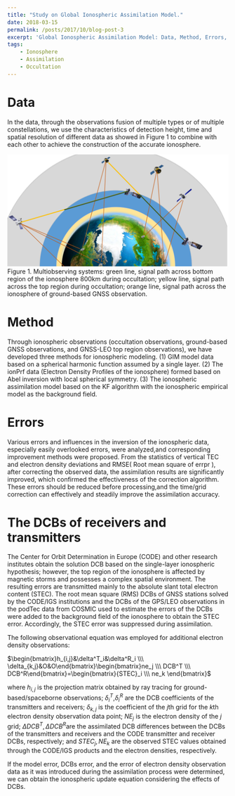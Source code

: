 ```yaml
---
title: "Study on Global Ionospheric Assimilation Model."
date: 2018-03-15
permalink: /posts/2017/10/blog-post-3
excerpt: 'Global Ionospheric Assimilation Model: Data, Method, Errors, and the DCBs of receivers and transmitters.'
tags:
    - Ionosphere
    - Assimilation
    - Occultation
---
```


Data
====
In the data, through the observations fusion of multiple types or of multiple constellations, we use the characteristics of detection height, time and spatial resolution of different data as showed in Figure 1 to combine with each other to achieve the construction of the accurate ionosphere.

![ Figure 1](/images/NA.png "Multiobserving systems: green line, signal path across bottom region of the ionosphere 800km during occultation; yellow line, signal path across the top region during occultation; orange line, signal path across the ionosphere of ground-based GNSS observation." )
<span align="center" >Figure 1. Multiobserving systems: green line, signal path across bottom region of the ionosphere 800km during occultation; yellow line, signal path across the top region during occultation; orange line, signal path across the ionosphere of ground-based GNSS observation.</span>

Method
====
Through ionospheric observations (occultation observations, ground-based GNSS observations, and GNSS-LEO top region observations), we have developed three methods for ionospheric modeling. (1) GIM model data based on a spherical harmonic function assumed by a single layer. (2) The ionPrf data (Electron Density Profiles of the ionosphere) formed based on Abel inversion with local spherical symmetry. (3) The ionospheric assimilation model based on the KF algorithm with the ionospheric empirical model as the background field.

Errors
====
Various errors and influences in the inversion of the ionospheric data, especially easily overlooked errors, were analyzed,and corresponding improvement methods were proposed. From the statistics of vertical TEC and electron density deviations and RMSE( Root mean square of errpr ), after correcting the observed data, the assimilation results are significantly improved, which confirmed the effectiveness of the correction algorithm. These errors should be reduced before processing,and the time/grid correction can effectively and steadily improve the assimilation accuracy.

The DCBs of receivers and transmitters
====
The Center for Orbit Determination in Europe (CODE) and other research institutes obtain the solution DCB based on the single-layer ionospheric hypothesis; however, the top region of the ionosphere is affected by magnetic storms and possesses a complex spatial environment. The resulting errors are transmitted mainly to the absolute slant total electron content (STEC). The root mean square (RMS) DCBs of GNSS stations solved by the CODE/IGS institutions and the DCBs of the GPS/LEO observations in the podTec data from COSMIC used to estimate the errors of the DCBs were added to the background field of the ionosphere to obtain the STEC error. Accordingly, the STEC error was suppressed during assimilation.

The following observational equation was employed for additional electron density observations:
    
$\begin{bmatrix}h_{i,j}&\delta^T_i&\delta^R_i \\\ \delta_{k,j}&O&O\end{bmatrix}\begin{bmatrix}ne_j \\\ DCB^T \\\ DCB^R\end{bmatrix}=\begin{bmatrix}{STEC}_i \\\ ne_k \end{bmatrix}$

where $h_{i,j}$ is the projection matrix obtained by ray tracing for ground-based/spaceborne observations; $\delta^T_i$,$\delta^R_i$ are the DCB coefficients of the transmitters and receivers; $\delta_{k,j}$ is the coefficient of the $j$th grid for the $k$th electron density observation data point; $NE_j$ is the electron density of the $j$ grid; $\Delta DCB^T, \Delta DCB^R$are the assimilated DCB differences between the DCBs of the transmitters and receivers and the CODE transmitter and receiver DCBs, respectively; and $STEC_j, NE_k$ are the observed STEC values obtained through the CODE/IGS products and the electron densities, respectively.

If the model error, DCBs error, and the error of electron density observation data as it was introduced during the assimilation process were determined, we can obtain the ionospheric update equation considering the effects of DCBs.